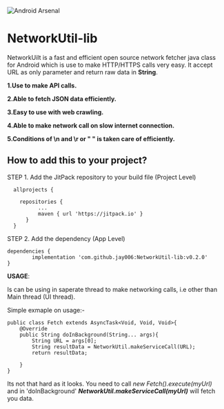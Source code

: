 ![Android Arsenal]( https://img.shields.io/badge/Android%20Arsenal-Shriom%20Tripathi-green.svg?style=flat )

# NetworkUtil-lib

NetworkUilt is a fast and efficient open source network fetcher java class for Android which is use to make HTTP/HTTPS 
calls very easy. It accept URL as only parameter and return raw data in __String__.

**1.Use to make API calls.**

**2.Able to fetch JSON data efficiently.**

**3.Easy to use with web crawling.**

**4.Able to make network call on slow internet connection.**

**5.Conditions of \n and \r or " " is taken care of efficiently.**



## How to add this to your project?

STEP 1. Add the JitPack repository to your build file (Project Level)

```
  allprojects {
  
    repositories {
		  ...
		  maven { url 'https://jitpack.io' }
	  }
  }
```



STEP 2. Add the dependency (App Level)

	dependencies {
	        implementation 'com.github.jay006:NetworkUtil-lib:v0.2.0'
	}
  



__USAGE__:

Is can be using in saperate thread to make networking calls, i.e other than Main thread (UI thread).

Simple exmaple on usage:-
```
public class Fetch extends AsyncTask<Void, Void, Void>{
	@Override
	public String doInBackground(String... args){
		String URL = args[0];
		String resultData = NetworkUtil.makeServiceCall(URL);
		return resultData;
		
	}
}
```

Its not that hard as it looks. You need to call *new Fetch().execute(myUrl)* and in 'doInBackground'  __*NetworkUtil.makeServiceCall(myUrl)*__ will fetch you data.

